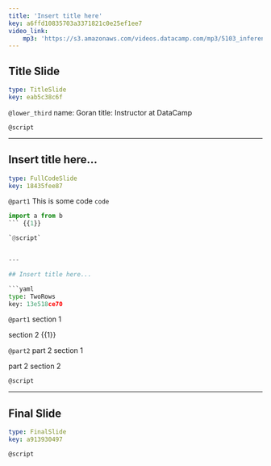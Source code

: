 ```yaml
---
title: 'Insert title here'
key: a6ffd10835703a3371821c0e25ef1ee7
video_link:
    mp3: 'https://s3.amazonaws.com/videos.datacamp.com/mp3/5103_inference_for_numerical_data/v1/5103_ch4_5.mp3'
---
```


## Title Slide

```yaml
type: TitleSlide
key: eab5c38c6f
```

`@lower_third`
name: Goran
title: Instructor at DataCamp

`@script`


---

## Insert title here...

```yaml
type: FullCodeSlide
key: 18435fee87
```

`@part1`
This is some code
`code`
```python
import a from b
``` {{1}}

`@script`


---

## Insert title here...

```yaml
type: TwoRows
key: 13e518ce70
```

`@part1`
section 1 

section 2 {{1}}

`@part2`
part 2 section 1 

part 2 section 2 

`@script`


---

## Final Slide

```yaml
type: FinalSlide
key: a913930497
```

`@script`
